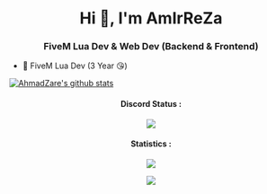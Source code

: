 <h1 align="center">Hi 👋, I'm AmIrReZa</h1>
<h3 align="center">
    FiveM Lua Dev & Web Dev (Backend & Frontend)
</h3>

- 📱 FiveM Lua Dev (3 Year 😘)

<a href="https://github.com/AmIrReZa386">
  <img align="center" src="https://github-readme-stats.vercel.app/api?username=AmIrReZa386&show_icons=true&theme=cobalt&include_all_commits=true" alt="AhmadZare's github stats" />
</a>

<h4 align="center">Discord Status :</h4>
<p align="center">
<img align="center" src="https://discord.c99.nl/widget/theme-4/783576714852171797.png" />
</p>
<p align="center">
</p>

<h4 align="center">Statistics :</h4>
<p align="center">
<img align="center" src="https://github-readme-stats.vercel.app/api/top-langs/?username=AmIrReZa386&hide=html,css&layout=compact&theme=synthwave" />
</p>
<p align="center">
<img align="center" src="https://github-readme-stats.vercel.app/api?username=AmIrReZa386&layout=compact&theme=synthwave" />
</p>
